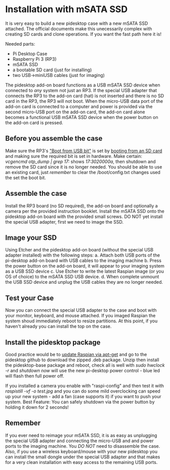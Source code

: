 Installation with mSATA SSD
===========================
It is very easy to build a new pidesktop case with a new mSATA SSD attached. The official documents make this unecessarily complex with creating SD cards and clone operations. If you want the fast path here it is!

Needed parts:
- Pi Desktop Case
- Raspberry Pi 3 (RP3)
- mSATA SSD
- a bootable SD card (just for installing)
- two USB->miniUSB cables (just for imaging)

The pidesktop add-on board functions as a USB mSATA SSD device when connected to *any* system not just an RP3. If the special USB adapter that connects the RP3 to the add-on card (hat) is not inserted and there is no SD card in the RP3, the RP3 will not boot. When the micro-USB data port of the add-on card is connected to a computer and power is provided via the second micro-USB port on the add-on card, the add-on card alone becomes a functional USB mSATA SSD device when the power button on the add-on card is pressed.

Before you assemble the case
----------------------------
Make sure the RP3's ["Boot from USB bit"](https://www.raspberrypi.org/documentation/hardware/raspberrypi/bootmodes/msd.md) is set by [booting from an SD card](https://www.raspberrypi.org/documentation/installation/installing-images/README.md) and making sure the required bit is set in hardware.  Make certain: *vcgencmd otp_dump | grep 17:* shows *17:3020000a*, then shutdown and remove the SD card since it is no longer needed.  You should be able to use an existing card, just *remember* to clear the /boot/config.txt changes used the set the boot bit.

Assemble the case
-----------------
Install the RP3 board (no SD required), the add-on board and optionally a camera per the provided instruction booklet.
Install the mSATA SSD onto the pidesktop add-on board with the provided small screws.
DO NOT yet install the special USB adapter, first we need to image the SSD.

Image your SSD
--------------
Using Etcher and the pidesktop add-on board (without the special USB adapter installed) with the following steps:
a. Attach both USB ports of the pi-desktop add-on board with USB cables to the imaging machine
b. Press the power button on the add-on board, it will appear to your imaging system as a USB SSD device
c. Use Etcher to write the latest Raspian image (or you OS of choice) to the mSATA SSD USB device.
d. When complete unmount the USB SSD device and unplug the USB cables they are no longer needed.

Test your Case
--------------
Now you can connect the special USB adapter to the case and boot with your monitor, keyboard, and mouse attached.  If you imaged Raspian the system shoud immediately reboot to resize partitions.  At this point, if you haven't already you can install the top on the case.

Install the pidesktop package
-----------------------------
Good practice would be to [update Raspian via apt-get](https://www.raspberrypi.org/documentation/raspbian/updating.md) and go to the pidesktop github to download the zipped .deb package. Unzip then install the pidesktop-base package and reboot, check all is well with *sudo hwclock -r* and *shutdown now* will use the new pi-desktop power control - blue led will flash then full power off.

If you installed a camera you enable with "raspi-config" and then test it with *raspistill -vf -o test.jpg* and you can do some mild overclocking can speed up your new system - add a fan (case supports it) if you want to push your system.  Best Feature: You can safely shutdown via the power button by holding it down for 2 seconds!

Remember
--------
If you ever need to reimage your mSATA SSD, it is as easy as unplugging the special USB adapter and connecting the micro-USB and and power ports to the imaging machine.  You *DO NOT* need to disassemble the case.   Also, if you use a wireless keyboard/mouse with your new pidesktop you can install the small dongle under the special USB adapter and that makes for a very clean installation with easy access to the remaining USB ports.
